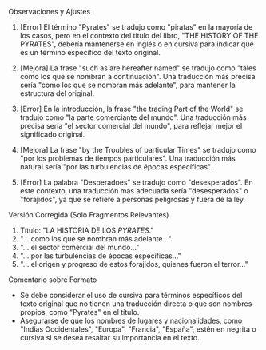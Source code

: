 Observaciones y Ajustes

1. [Error] El término "Pyrates" se tradujo como "piratas" en la mayoría de los casos, pero en el contexto del título del libro, "THE HISTORY OF THE PYRATES", debería mantenerse en inglés o en cursiva para indicar que es un término específico del texto original. 
   
2. [Mejora] La frase "such as are hereafter named" se tradujo como "tales como los que se nombran a continuación". Una traducción más precisa sería "como los que se nombran más adelante", para mantener la estructura del original.

3. [Error] En la introducción, la frase "the trading Part of the World" se tradujo como "la parte comerciante del mundo". Una traducción más precisa sería "el sector comercial del mundo", para reflejar mejor el significado original.

4. [Mejora] La frase "by the Troubles of particular Times" se tradujo como "por los problemas de tiempos particulares". Una traducción más natural sería "por las turbulencias de épocas específicas".

5. [Error] La palabra "Desperadoes" se tradujo como "desesperados". En este contexto, una traducción más adecuada sería "desesperados" o "forajidos", ya que se refiere a personas peligrosas y fuera de la ley.

Versión Corregida (Solo Fragmentos Relevantes)

1. Título: "LA HISTORIA DE LOS *PYRATES*."
2. "... como los que se nombran más adelante..."
3. "... el sector comercial del mundo..."
4. "... por las turbulencias de épocas específicas..."
5. "... el origen y progreso de estos forajidos, quienes fueron el terror..."

Comentario sobre Formato

- Se debe considerar el uso de cursiva para términos específicos del texto original que no tienen una traducción directa o que son nombres propios, como "Pyrates" en el título.
- Asegurarse de que los nombres de lugares y nacionalidades, como "Indias Occidentales", "Europa", "Francia", "España", estén en negrita o cursiva si se desea resaltar su importancia en el texto.